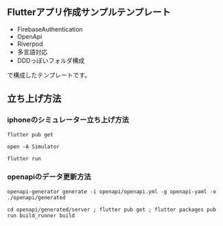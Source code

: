 ## Flutterアプリ作成サンプルテンプレート

- FirebaseAuthentication
- OpenApi
- Riverpod
- 多言語対応
- DDDっぽいフォルダ構成

で構成したテンプレートです。

## 立ち上げ方法
### iphoneのシミュレーター立ち上げ方法

```
flutter pub get

open -A Simulator

flutter run
```

### openapiのデータ更新方法
```
openapi-generator generate -i openapi/openapi.yml -g openapi-yaml -o ./openapi/generated

cd openapi/generated/server ; flutter pub get ; flutter packages pub run build_runner build

```